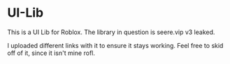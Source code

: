 # UI-Lib
This is a UI Lib for Roblox. The library in question is seere.vip v3 leaked.

I uploaded different links with it to ensure it stays working. Feel free to skid off of it, since it isn't mine rofl.
